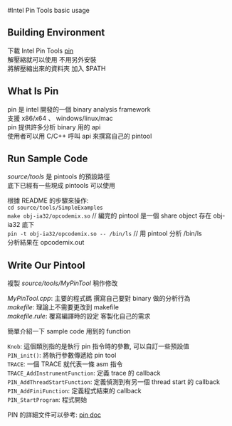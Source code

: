 #Intel Pin Tools basic usage  

## Building Environment  
下載 Intel Pin Tools [pin](https://software.intel.com/en-us/articles/pintool-downloads)   
解壓縮就可以使用 不用另外安裝  
將解壓縮出來的資料夾 加入 $PATH  

## What Is Pin
pin 是 intel 開發的一個 binary analysis framework  
支援 x86/x64 、 windows/linux/mac  
pin 提供許多分析 binary 用的 api  
使用者可以用 C/C++ 呼叫 api 來撰寫自己的 pintool  

## Run Sample Code  
*source/tools* 是 pintools 的預設路徑  
底下已經有一些現成 pintools 可以使用  

根據 README 的步驟來操作:  
`cd source/tools/SimpleExamples`  
`make obj-ia32/opcodemix.so` // 編完的 pintool 是一個 share object 存在 obj-ia32 底下  
`pin -t obj-ia32/opcodemix.so -- /bin/ls`  // 用 pintool 分析 /bin/ls  
分析結果在 opcodemix.out  

## Write Our Pintool  
複製 *source/tools/MyPinTool* 稍作修改  

*MyPinTool.cpp*: 主要的程式碼 撰寫自己要對 binary 做的分析行為  
*makefile*: 理論上不需要更改到 makefile  
*makefile.rule*: 覆寫編譯時的設定 客製化自己的需求  

簡單介紹一下 sample code 用到的 function  

`Knob`: 這個類別指的是執行 pin 指令時的參數, 可以自訂一些預設值   
`PIN_init()`: 將執行參數傳遞給 pin tool  
`TRACE`: 一個 TRACE 就代表一條 asm 指令  
`TRACE_AddInstrumentFunction`: 定義 trace 的 callback  
`PIN_AddThreadStartFunction`: 定義偵測到有另一個 thread start 的 callback  
`PIN_AddFiniFunction`: 定義程式結束的 callback  
`PIN_StartProgram`: 程式開始  

PIN 的詳細文件可以參考: [pin doc](https://software.intel.com/sites/landingpage/pintool/docs/71313/Pin/html/)  
